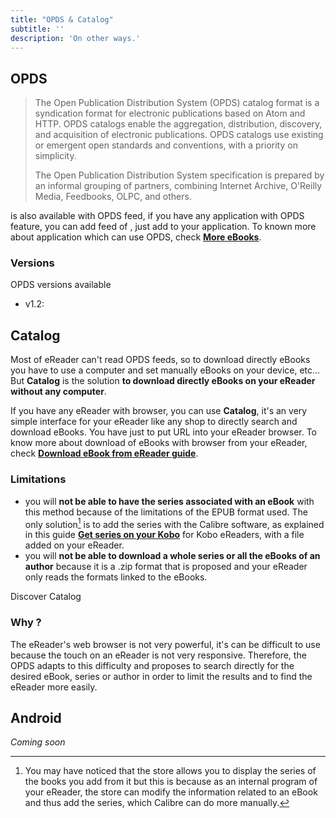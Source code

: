 ```yaml
---
title: "OPDS & Catalog"
subtitle: ''
description: 'On other ways.'
---
```


## OPDS

>The Open Publication Distribution System (OPDS) catalog format is a syndication format for electronic publications based on Atom and HTTP. OPDS catalogs enable the aggregation, distribution, discovery, and acquisition of electronic publications. OPDS catalogs use existing or emergent open standards and conventions, with a priority on simplicity.
>
>The Open Publication Distribution System specification is prepared by an informal grouping of partners, combining Internet Archive, O'Reilly Media, Feedbooks, OLPC, and others.

<app-name></app-name> is also available with OPDS feed, if you have any application with OPDS feature, you can add feed of <app-name></app-name>, just add <api-link endpoint="/opds/v1.2" :refer-it-self="true"></api-link> to your application. To known more about application which can use OPDS, check [**More eBooks**](/pages/more-ebooks#opds).

### Versions

OPDS versions available

- v1.2: <api-link endpoint="/opds/v1.2" :refer-it-self="true"></api-link>

## Catalog

Most of eReader can't read OPDS feeds, so to download directly eBooks you have to use a computer and set manually eBooks on your device, etc... But **Catalog** is the solution **to download directly eBooks on your eReader without any computer**.

If you have any eReader with browser, you can use **Catalog**, it's an very simple interface for your eReader like any shop to directly search and download eBooks. You have just to put <api-link endpoint="/catalog" :refer-it-self="true"></api-link> URL into your eReader browser. To know more about download of eBooks with browser from your eReader, check [**Download eBook from eReader guide**](/guides/ereader-download-ebook-from-ereader).

### Limitations

- you will **not be able to have the series associated with an eBook** with this method because of the limitations of the EPUB format used. The only solution[^1] is to add the series with the Calibre software, as explained in this guide [**Get series on your Kobo**](/guides/ereader-series) for Kobo eReaders, with a file added on your eReader.
- you will **not be able to download a whole series or all the eBooks of an author** because it is a .zip format that is proposed and your eReader only reads the formats linked to the eBooks.

<api-button endpoint="catalog">
Discover Catalog
</api-button>

### Why ?

The eReader's web browser is not very powerful, it's can be difficult to use because the touch on an eReader is not very responsive. Therefore, the OPDS adapts to this difficulty and proposes to search directly for the desired eBook, series or author in order to limit the results and to find the eReader more easily.

## Android

*Coming soon*

[^1]: You may have noticed that the store allows you to display the series of the books you add from it but this is because as an internal program of your eReader, the store can modify the information related to an eBook and thus add the series, which Calibre can do more manually.
